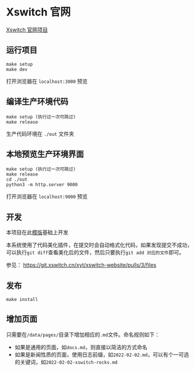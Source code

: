 # Xswitch 官网

[Xswitch 官网项目](https://xswitch.cn/)

## 运行项目

```
make setup
make dev
```

打开浏览器在 `localhost:3000` 预览

## 编译生产环境代码

```
make setup (执行过一次可跳过)
make release
```

生产代码环境在 `./out` 文件夹

## 本地预览生产环境界面

```
make setup (执行过一次可跳过)
make release
cd ./out
python3 -m http.server 9000
```

打开浏览器在 `localhost:9000` 预览

## 开发

本项目在此[模版](https://github.com/timlrx/tailwind-nextjs-starter-blog)基础上开发

本系统使用了代码美化插件，在提交时会自动格式化代码，如果发现提交不成功，可以执行`git diff`查看美化后的文件，然后只要执行`git add 对应的文件`即可。

参见： <https://git.xswitch.cn/xyt/xswitch-website/pulls/3/files>

## 发布

```
make install
```

## 增加页面

只需要在`/data/pages/`目录下增加相应的`.md`文件。命名规则如下：

- 如果是通用的页面，如`docs.md`，则直接以简洁的方式命名
- 如果是新闻性质的页面，使用日志前缀，如`2022-02-02.md`，可以有个一可选的关键词，如`2022-02-02-xswitch-rocks.md`
